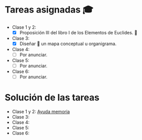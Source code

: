 # Tareas asignadas :mortar_board: #

* Clase 1 y 2:
  - [x] Proposición III del libro I de los Elementos de Euclides. :straight_ruler:
* Clase 3:
  - [x] Diseñar :art: un mapa conceptual u organigrama.
* Clase 4:
  - [ ] Por anunciar.
* Clase 5:
  - [ ] Por anunciar.
* Clase 6:
  - [ ] Por anunciar.

# Solución de las tareas #

* Clase 1 y 2: [Ayuda memoria](https://www.geogebra.org/m/XWuVsv5h#material/MkJzA2xK)
* Clase 3:
* Clase 4:
* Clase 5:
* Clase 6:
